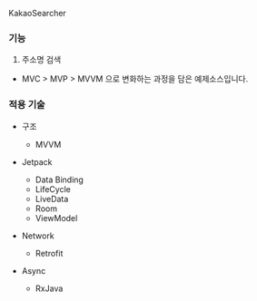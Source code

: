 KakaoSearcher   


### 기능
1. 주소명 검색
- MVC > MVP > MVVM 으로 변화하는 과정을 담은 예제소스입니다.


### 적용 기술
- 구조
  - MVVM
- Jetpack
  - Data Binding
  - LifeCycle
  - LiveData
  - Room
  - ViewModel
  
- Network
  - Retrofit
  
- Async
  - RxJava
